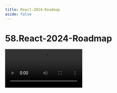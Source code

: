 ```yaml
---
title: React-2024-Roadmap
aside: false
---
```


# 58.React-2024-Roadmap

<video autoplay src="http://qn.chinavanes.com/interview/react-interview/58.React-2024-Roadmap.mp4" controls controlsList="nodownload" width="50%"/>

